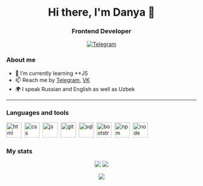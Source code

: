 <div id="header" align="center">
    <h1>Hi there, I'm Danya 👋</h1>
    <h3>Frontend Developer</h3>
</div>

<div id="socials" align="center">
  <a href="https://t.me/dgilyazov">
    <img src="https://img.shields.io/badge/Telegram-blue?style=for-the-badge&logo=telegram&logoColor=white" alt="Telegram"/>
  </a>
</div>

### About me
- 🌱 I’m currently learning **JS
- 📫 Reach me by [Telegram](https://t.me/dgilyazov), [VK](https://vk.com/dgilyazov)
- 🌍 I speak Russian and English as well as Uzbek

---

### Languages and tools

<img src="https://cdn.jsdelivr.net/gh/devicons/devicon/icons/html5/html5-original.svg" title="html" width="40" height="40"/>&nbsp;
<img src="https://cdn.jsdelivr.net/gh/devicons/devicon/icons/css3/css3-original.svg" title="css" width="40" height="40"/>&nbsp;
<img src="https://cdn.jsdelivr.net/gh/devicons/devicon/icons/javascript/javascript-original.svg" title="js" width="40" height="40"/>&nbsp;
<img src="https://cdn.jsdelivr.net/gh/devicons/devicon/icons/git/git-plain.svg" title="git" width="40" height="40"/>&nbsp;
<img src="https://cdn.jsdelivr.net/gh/devicons/devicon/icons/postgresql/postgresql-original.svg" title="sql" width="40" height="40"/>&nbsp;
<img src="https://cdn.jsdelivr.net/gh/devicons/devicon/icons/bootstrap/bootstrap-plain.svg" title="bootstrap" width="40" height="40"/>&nbsp;
<img src="https://cdn.jsdelivr.net/gh/devicons/devicon/icons/npm/npm-original-wordmark.svg" title="npm" width="40" height="40"/>&nbsp;
<img src="https://cdn.jsdelivr.net/gh/devicons/devicon/icons/nodejs/nodejs-original.svg" title="node" width="40" height="40"/>&nbsp;


### My stats

<p align = "center">
  <img src = "https://github-readme-stats.vercel.app/api?username=GilazovDEV&show_icons=true&theme=github_dark&line_height=27">
  <img src = "https://github-readme-stats.vercel.app/api/top-langs/?username=GilazovDEV&langs_count=3&theme=github_dark">
</p>
<p align = "center">
 <img  src="https://github-readme-streak-stats.herokuapp.com/?user=GilazovDEV&theme=github_dark&show_icons=true&layout=compact"/>
</p>
